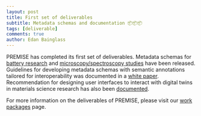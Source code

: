 ```yaml
---
layout: post
title: First set of deliverables
subtitle: Metadata schemas and documentation 📦📦📦
tags: [deliverable]
comments: true
author: Edan Bainglass
---
```


PREMISE has completed its first set of deliverables. Metadata schemas for [battery research](https://github.com/ord-premise/metadata-batteries) and [microscopy/spectroscopy studies](https://github.com/ord-premise/metadata-spectroscopy) have been released. Guidelines for developing metadata schemas with semantic annotations tailored for interoperability was documented in a [white paper](https://github.com/ord-premise/interoperability-guidelines). Recommendation for designing user interfaces to interact with digital twins in materials science research has also been [documented](https://github.com/ord-premise/digital-twins-interface-design).

For more information on the deliverables of PREMISE, please visit our [work packages](/workpackages) page.
